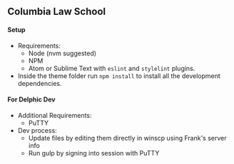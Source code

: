 Columbia Law School
-------------------

#### Setup
- Requirements:
	- Node (nvm suggested)
	- NPM
	- Atom or Sublime Text with `eslint` and `stylelint` plugins.
- Inside the theme folder run `npm install` to install all the development dependencies.

#### For Delphic Dev
- Additional Requirements:
	- PuTTY
- Dev process:
	- Update files by editing them directly in winscp using Frank's server info
	- Run gulp by signing into session with PuTTY
